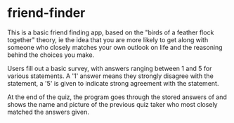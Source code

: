 # friend-finder
This is a basic friend finding app, based on the "birds of a feather flock together" theory, ie the idea that you are more likely to get along with someone who closely matches your own outlook on life and the reasoning behind the choices you make.

Users fill out a basic survey, with answers ranging between 1 and 5 for various statements.  A '1' answer means they strongly disagree with the statement, a '5' is given to indicate strong agreement with the statement.

At the end of the quiz, the program goes through the stored answers of and shows the name and picture of the previous quiz taker who most closely matched the answers given.